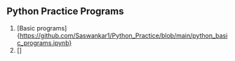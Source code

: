 ## Python Practice Programs

1. [Basic programs]{https://github.com/Saswankar1/Python_Practice/blob/main/python_basic_programs.ipynb}
2. []
